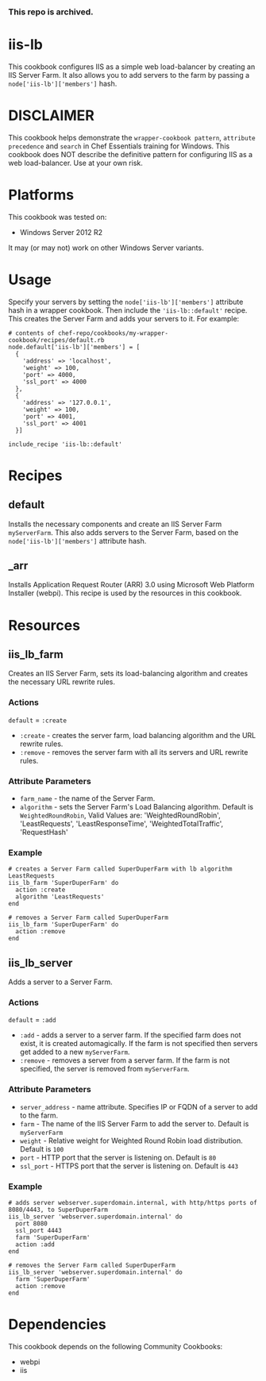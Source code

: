 ### This repo is archived.

# iis-lb

This cookbook configures IIS as a simple web load-balancer by creating an IIS Server Farm. It also allows you to add servers to the farm by passing a `node['iis-lb']['members']` hash.

# DISCLAIMER

This cookbook helps demonstrate the `wrapper-cookbook pattern`, `attribute precedence` and `search` in Chef Essentials training for Windows. This cookbook does NOT describe the definitive pattern for configuring IIS as a web load-balancer. Use at your own risk.

# Platforms

This cookbook was tested on:

- Windows Server 2012 R2

It may (or may not) work on other Windows Server variants.

# Usage

Specify your servers by setting the `node['iis-lb']['members']` attribute hash in a wrapper cookbook. Then include the `'iis-lb::default'` recipe. This creates the Server Farm and adds your servers to it. For example:

```
# contents of chef-repo/cookbooks/my-wrapper-cookbook/recipes/default.rb
node.default['iis-lb']['members'] = [
  {
    'address' => 'localhost',
    'weight' => 100,
    'port' => 4000,
    'ssl_port' => 4000
  },
  {
    'address' => '127.0.0.1',
    'weight' => 100,
    'port' => 4001,
    'ssl_port' => 4001
  }]

include_recipe 'iis-lb::default'
```

# Recipes

## default
Installs the necessary components and create an IIS Server Farm `myServerFarm`. This also adds servers to the Server Farm, based on the `node['iis-lb']['members']` attribute hash.

## _arr
Installs Application Request Router (ARR) 3.0 using Microsoft Web Platform Installer (webpi). This recipe is used by the resources in this cookbook.


# Resources

## iis_lb_farm

Creates an IIS Server Farm, sets its load-balancing algorithm and creates the necessary URL rewrite rules.

### Actions
`default` = `:create`

- `:create` - creates the server farm, load balancing algorithm and the URL rewrite rules.
- `:remove` - removes the server farm with all its servers and URL rewrite rules.

### Attribute Parameters

- `farm_name` - the name of the Server Farm.
- `algorithm` - sets the Server Farm's Load Balancing algorithm. Default is `WeightedRoundRobin`, Valid Values are: 'WeightedRoundRobin', 'LeastRequests', 'LeastResponseTime', 'WeightedTotalTraffic', 'RequestHash'

### Example

```
# creates a Server Farm called SuperDuperFarm with lb algorithm LeastRequests
iis_lb_farm 'SuperDuperFarm' do
  action :create
  algorithm 'LeastRequests'
end
```

```
# removes a Server Farm called SuperDuperFarm
iis_lb_farm 'SuperDuperFarm' do
  action :remove
end
```

## iis_lb_server

Adds a server to a Server Farm.

### Actions
`default` = `:add`

- `:add` - adds a server to a server farm. If the specified farm does not exist, it is created automagically. If the farm is not specified then servers get added to a new `myServerFarm`.
- `:remove` - removes a server from a server farm. If the farm is not specified, the server is removed from `myServerFarm`.

### Attribute Parameters

- `server_address` - name attribute. Specifies IP or FQDN of a server to add to the farm.
- `farm` - The name of the IIS Server Farm to add the server to. Default is `myServerFarm`
- `weight` - Relative weight for Weighted Round Robin load distribution. Default is `100`
- `port` - HTTP port that the server is listening on. Default is `80`
- `ssl_port` - HTTPS port that the server is listening on. Default is `443`

### Example

```
# adds server webserver.superdomain.internal, with http/https ports of 8080/4443, to SuperDuperFarm
iis_lb_server 'webserver.superdomain.internal' do
  port 8080
  ssl_port 4443
  farm 'SuperDuperFarm'
  action :add
end
```

```
# removes the Server Farm called SuperDuperFarm
iis_lb_server 'webserver.superdomain.internal' do
  farm 'SuperDuperFarm'
  action :remove
end
```

# Dependencies

This cookbook depends on the following Community Cookbooks:

- webpi
- iis
